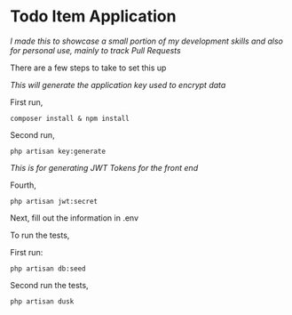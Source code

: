 # Todo Item Application

*I made this to showcase a small portion of my development skills and also for personal use, mainly to track Pull Requests*

There are a few steps to take to set this up

*This will generate the application key used to encrypt data*

First run,

    composer install & npm install

Second run,
    
    php artisan key:generate
    
*This is for generating JWT Tokens for the front end*

Fourth,
    
    php artisan jwt:secret
    
Next, fill out the information in .env



To run the tests,

First run:

    php artisan db:seed
    
Second run the tests,

    php artisan dusk
